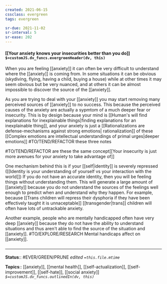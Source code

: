 ```yaml
---
created: 2021-06-15
cssclass: evergreen
tags: evergreen

sr-due: 2021-11-02
sr-interval: 5
sr-ease: 202
---
```


#### [[Your anxiety knows your insecurities better than you do]] `$=customJS.dv_funcs.evergreenHeader(dv, this)`

When you are feeling [[anxiety]] it can often be very difficult to understand where the [[anxiety]] is coming from. In some situations it can be obvious (skydiving, flying, having a child, buying a house) while at other times it may seem obvious but be very nuanced, and at others it can be almost impossible to discover the source of the [[anxiety]].

As you are trying to deal with your [[anxiety]] you may start removing many perceived sources of [[anxiety]] to no success. This because the perceived causes of the anxiety are actually a sypmtom of a much deeper fear or insecurity. This is by design because your mind is [[Human's will find explanations for inexplainable things|finding explanations for an inexplainable thing]], and your anxiety is just a [[Rationalizations are defense-mechanisms against strong emotions| rationalization]] of these [[Complex emotions are intellectual understandings of primal urges|deeper emotions]] #TO/TEND/REFACTOR these three notes

#TO/TEND/REFACTOR are these the same concept[[Your insecurity is just more avenues for your anxiety to take advantage of]]
 
One mechanism behind this is if your [[self|identity]] is severely repressed ([[Identity is your understanding of yourself vs your interaction with the world]]) If you do not have an accurate identity, then you will be feeling things without understanding them. This will generate a large amount of [[anxiety]] because you do not understand the sources of the feelings well enough to predict when and understand why they happen. For example, because [[Trans children will repress their dysphoria if they have been effectively taught it is unnaceptable]] [[transgender|trans]] children will often have lots of untrackable anxiety.

Another example, people who are mentally handicapped often have very deep [[anxiety]] because they do not have the ability to understand situations and thus aren't able to find the source of the situation and [[anxiety]]. #TO/EXPLORE/RESEARCH Mental handicaps affect on [[anxiety]]. 

### <hr class="footnote"/>

**Status**:: #EVER/GREEN/PRUNE 
*edited `=this.file.mtime`*

**Topics**:: [[anxiety]], [[mental health]], [[self-actualization]], [[self-improvement]], [[self-hate]], [[social anxiety]] 
*`$=customJS.dv_funcs.outlinedIn(dv, this)`*
